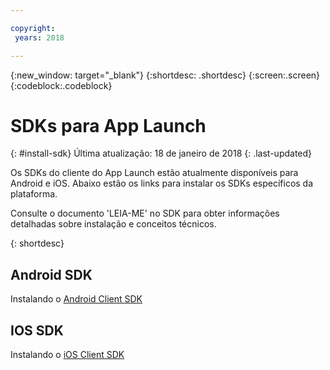 ```yaml
---

copyright:
 years: 2018

---
```


{:new_window: target="_blank"}
{:shortdesc: .shortdesc}
{:screen:.screen}
{:codeblock:.codeblock}

# SDKs para App Launch
{: #install-sdk}
Última atualização: 18 de janeiro de 2018
{: .last-updated}

Os SDKs do cliente do App Launch estão atualmente disponíveis para Android e iOS. Abaixo estão os links para instalar os SDKs específicos da plataforma.

Consulte o documento 'LEIA-ME' no SDK para obter informações detalhadas sobre instalação e conceitos técnicos.

{: shortdesc}

## Android SDK

   Instalando o [Android Client SDK](https://github.com/ibm-bluemix-mobile-services/bms-clientsdk-android-applaunch)


## IOS SDK

   Instalando o [iOS Client SDK](https://github.com/ibm-bluemix-mobile-services/bms-clientsdk-swift-applaunch)
